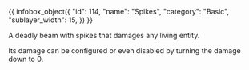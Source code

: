 {{ infobox_object({
	"id": 114,
	"name": "Spikes",
	"category": "Basic",
	"sublayer_width": 15,
}) }}

A deadly beam with spikes that damages any living entity.

Its damage can be configured or even disabled by turning the damage down to 0.